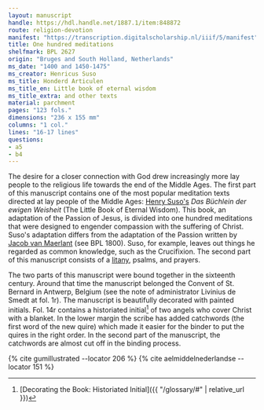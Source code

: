 ```yaml
---
layout: manuscript
handle: https://hdl.handle.net/1887.1/item:848872
route: religion-devotion
manifest: "https://transcription.digitalscholarship.nl/iiif/5/manifest"
title: One hundred meditations
shelfmark: BPL 2627
origin: "Bruges and South Holland, Netherlands"
ms_date: "1400 and 1450-1475"
ms_creator: Henricus Suso
ms_title: Honderd Articulen
ms_title_en: Little book of eternal wisdom
ms_title_extra: and other texts
material: parchment
pages: "123 fols."
dimensions: "236 x 155 mm"
columns: "1 col."
lines: "16-17 lines"
questions:
- a5
- b4
---
```


The desire for a closer connection with God drew increasingly more lay
people to the religious life towards the end of the Middle Ages. The
first part of this manuscript contains one of the most popular
meditation texts directed at lay people of the Middle Ages: [Henry
Suso's](https://en.wikipedia.org/wiki/Henry_Suso) *Das Büchlein der ewigen Weisheit* (The Little Book of Eternal Wisdom). This book, an
adaptation of the Passion of Jesus, is divided into one hundred
meditations that were designed to engender compassion with the suffering
of Christ. Suso's adaptation differs from the adaptation of the Passion
written by [Jacob van
Maerlant](https://en.wikipedia.org/wiki/Jacob_van_Maerlant) (see BPL
1800). Suso, for example, leaves out things he regarded as common
knowledge, such as the Crucifixion. The second part of this manuscript
consists of a
[litany](https://en.wikipedia.org/wiki/Litany#Catholic_litanies),
psalms, and prayers.

The two parts of this manuscript were bound together in the sixteenth
century. Around that time the manuscript belonged the Convent of St.
Bernard in Antwerp, Belgium (see the note of administrator Livinius de
Smedt at fol. 1r). The manuscript is beautifully decorated with painted
initials. Fol. 14r contains a historiated initial[^1] of two angels who
cover Christ with a blanket. In the lower margin the scribe has added
catchwords (the first word of the new quire) which made it easier for
the binder to put the quires in the right order. In the second part of
the manuscript, the catchwords are almost cut off in the binding
process.

[^1]: [Decorating the Book: Historiated Initial]({{ "/glossary/#" | relative_url }})

{% cite gumillustrated --locator 206 %}
{% cite aelmiddelnederlandse --locator 151 %}
